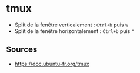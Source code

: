 tmux
====

- Split de la fenêtre verticalement : `Ctrl+b` puis `%`
- Split de la fenêtre horizontalement : `Ctrl+b` puis `"`


## Sources

- <https://doc.ubuntu-fr.org/tmux>
